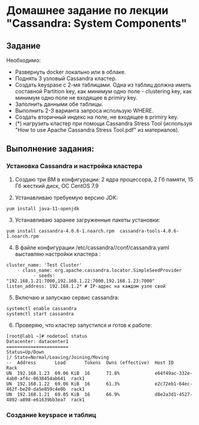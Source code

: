 # Домашнее задание по лекции "Cassandra: System Components"

## Задание

Необходимо:
- Развернуть docker локально или в облаке.
- Поднять 3 узловый Cassandra кластер.
- Создать keyspase с 2-мя таблицами. Одна из таблиц должна иметь составной Partition key, как минимум одно поле - clustering key, как минимум одно поле не входящее в primiry key.
- Заполнить данными обе таблицы.
- Выполнить 2-3 варианта запроса использую WHERE.
- Создать вторичный индекс на поле, не входящее в primiry key.
- (*) нагрузить кластер при помощи Cassandra Stress Tool (используя "How to use Apache Cassandra Stress Tool.pdf" из материалов).

## Выполнение задания:

### Установка Cassandra и настройка кластера

1. Создаю три ВМ в конфигурации: 2 ядра процессора, 2 Гб памяти, 15 Гб жесткий диск, ОС CentOS 7.9

2. Устанавливаю требуемую версию JDK:
```
yum install java-11-openjdk
```

3. Устанавливаю заранее загруженные пакеты установки:
```
yum install cassandra-4.0.6-1.noarch.rpm  cassandra-tools-4.0.6-1.noarch.rpm
```

4. В файле конфигурации /etc/cassandra//conf/cassandra.yaml выставляю настройки кластера :
```
cluster_name: 'Test Cluster'
    - class_name: org.apache.cassandra.locator.SimpleSeedProvider
          - seeds: "192.168.1.21:7000,192.168.1.22:7000,192.168.1.23:7000"
listen_address: 192.168.1.2* # IP-адрес на каждом узле свой
```

5. Включаю и запускаю сервис cassandra:
```
systemctl enable cassandra
systemctl start cassandra
```

6. Проверяю, что кластер запустился и готов к работе:
```
[root@lab1 ~]# nodetool status
Datacenter: datacenter1
=======================
Status=Up/Down
|/ State=Normal/Leaving/Joining/Moving
--  Address       Load       Tokens  Owns (effective)  Host ID                               Rack
UN  192.168.1.23  69.06 KiB  16      71.8%             e64f49ac-332e-4ab0-af4c-0638454ab641  rack1
UN  192.168.1.22  69.06 KiB  16      61.3%             e2c72eb1-64ec-462f-be20-da5e859c4e0b  rack1
UN  192.168.1.21  69.05 KiB  16      66.9%             d8e2a3d1-4527-4892-a898-e61639bb3ea7  rack1
```


### Создание keyspace и таблиц
